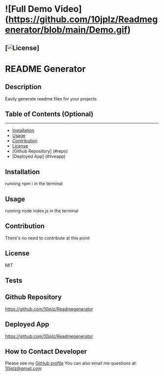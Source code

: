 # ![Full Demo Video] (https://github.com/10jplz/Readmegenerator/blob/main/Demo.gif)


  [![License](https://img.shields.io/badge/License-MIT-yellow.svg)]
  ----
  # README Generator

  ## Description 

  Easily generate readme files for your projects

  ## Table of Contents (Optional)
  ----
  * [Installation](#installation)
  * [Usage](#usage)
  * [Contribution](#contribution)
  * [License](#license)
  * [Github Repository] (#repo)
  * [Deployed App] (#liveapp)

  ## Installation 

  running npm i in the terminal 

  ## Usage

  running node index.js in the terminal

  ## Contribution

  There's no need to contribute at this point

  ## License

  MIT

  ## Tests
   

   ## Github Repository

   https://github.com/10jplz/Readmegenerator

   ## Deployed App
   
   https://github.com/10jplz/Readmegenerator

  ## How to Contact Developer


  Please see my [GitHub profile](https://github.com/10jplz@gmail.com)
  You can also email me questions at: 10jplz@gmail.com



